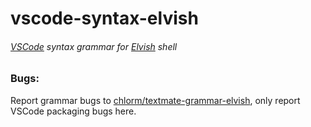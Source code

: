 # vscode-syntax-elvish

###### [VSCode](https://code.visualstudio.com/) syntax grammar for [Elvish](https://elv.sh) shell

### Bugs:

Report grammar bugs to [chlorm/textmate-grammar-elvish](https://github.com/chlorm/textmate-grammar-elvish), only report VSCode packaging bugs here.
